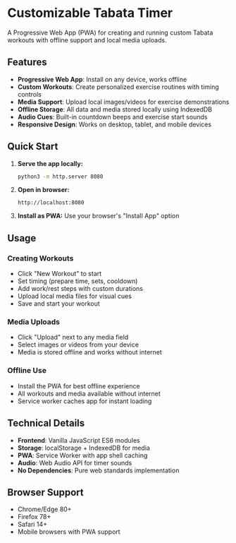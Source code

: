 # Customizable Tabata Timer

A Progressive Web App (PWA) for creating and running custom Tabata workouts with offline support and local media uploads.

## Features

- **Progressive Web App**: Install on any device, works offline
- **Custom Workouts**: Create personalized exercise routines with timing controls
- **Media Support**: Upload local images/videos for exercise demonstrations
- **Offline Storage**: All data and media stored locally using IndexedDB
- **Audio Cues**: Built-in countdown beeps and exercise start sounds
- **Responsive Design**: Works on desktop, tablet, and mobile devices

## Quick Start

1. **Serve the app locally:**
   ```bash
   python3 -m http.server 8080
   ```

2. **Open in browser:**
   ```
   http://localhost:8080
   ```

3. **Install as PWA:** Use your browser's "Install App" option

## Usage

### Creating Workouts
- Click "New Workout" to start
- Set timing (prepare time, sets, cooldown)
- Add work/rest steps with custom durations
- Upload local media files for visual cues
- Save and start your workout

### Media Uploads
- Click "Upload" next to any media field
- Select images or videos from your device
- Media is stored offline and works without internet

### Offline Use
- Install the PWA for best offline experience
- All workouts and media available without internet
- Service worker caches app for instant loading

## Technical Details

- **Frontend**: Vanilla JavaScript ES6 modules
- **Storage**: localStorage + IndexedDB for media
- **PWA**: Service Worker with app shell caching
- **Audio**: Web Audio API for timer sounds
- **No Dependencies**: Pure web standards implementation

## Browser Support

- Chrome/Edge 80+
- Firefox 78+
- Safari 14+
- Mobile browsers with PWA support
